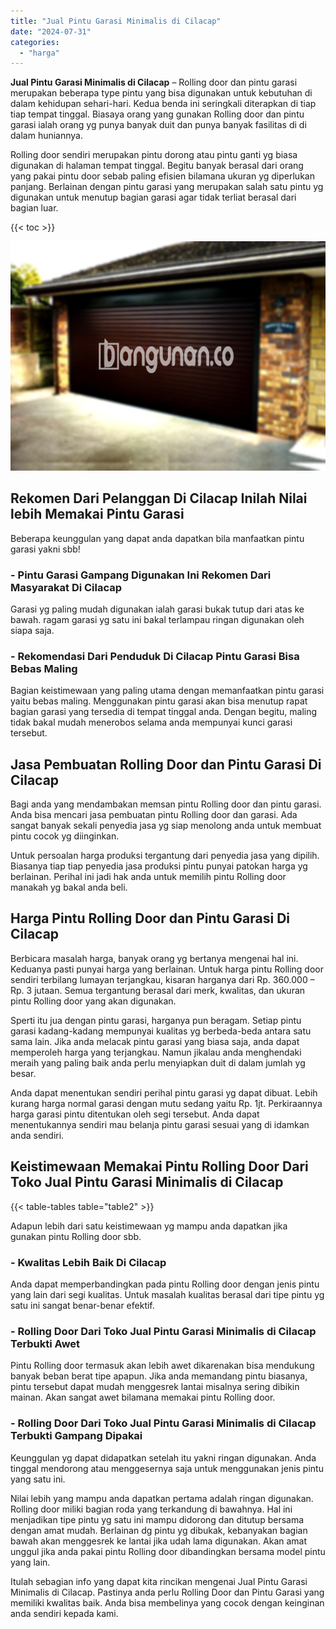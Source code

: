 ```yaml
---
title: "Jual Pintu Garasi Minimalis di Cilacap"
date: "2024-07-31"
categories: 
  - "harga"
---
```


**Jual Pintu Garasi Minimalis di Cilacap** – Rolling door dan pintu garasi merupakan beberapa type pintu yang bisa digunakan untuk kebutuhan di dalam kehidupan sehari-hari. Kedua benda ini seringkali diterapkan di tiap tiap tempat tinggal. Biasaya orang yang gunakan Rolling door dan pintu garasi ialah orang yg punya banyak duit dan punya banyak fasilitas di di dalam huniannya.

Rolling door sendiri merupakan pintu dorong atau pintu ganti yg biasa digunakan di halaman tempat tinggal. Begitu banyak berasal dari orang yang pakai pintu door sebab paling efisien bilamana ukuran yg diperlukan panjang. Berlainan dengan pintu garasi yang merupakan salah satu pintu yg digunakan untuk menutup bagian garasi agar tidak terliat berasal dari bagian luar.

{{< toc >}}

![Jual Pintu Garasi Minimalis di Cilacap](/images/pintu-garasi-53.png)

## Rekomen Dari Pelanggan Di Cilacap Inilah Nilai lebih Memakai Pintu Garasi

Beberapa keunggulan yang dapat anda dapatkan bila manfaatkan pintu garasi yakni sbb!

### \- Pintu Garasi Gampang Digunakan Ini Rekomen Dari Masyarakat Di Cilacap

Garasi yg paling mudah digunakan ialah garasi bukak tutup dari atas ke bawah. ragam garasi yg satu ini bakal terlampau ringan digunakan oleh siapa saja.

### \- Rekomendasi Dari Penduduk Di Cilacap Pintu Garasi Bisa Bebas Maling

Bagian keistimewaan yang paling utama dengan memanfaatkan pintu garasi yaitu bebas maling. Menggunakan pintu garasi akan bisa menutup rapat bagian garasi yang tersedia di tempat tinggal anda. Dengan begitu, maling tidak bakal mudah menerobos selama anda mempunyai kunci garasi tersebut.

## Jasa Pembuatan Rolling Door dan Pintu Garasi Di Cilacap

Bagi anda yang mendambakan memsan pintu Rolling door dan pintu garasi. Anda bisa mencari jasa pembuatan pintu Rolling door dan garasi. Ada sangat banyak sekali penyedia jasa yg siap menolong anda untuk membuat pintu cocok yg diinginkan.

Untuk persoalan harga produksi tergantung dari penyedia jasa yang dipilih. Biasanya tiap tiap penyedia jasa produksi pintu punyai patokan harga yg berlainan. Perihal ini jadi hak anda untuk memilih pintu Rolling door manakah yg bakal anda beli.

## Harga Pintu Rolling Door dan Pintu Garasi Di Cilacap

Berbicara masalah harga, banyak orang yg bertanya mengenai hal ini. Keduanya pasti punyai harga yang berlainan. Untuk harga pintu Rolling door sendiri terbilang lumayan terjangkau, kisaran harganya dari Rp. 360.000 – Rp. 3 jutaan. Semua tergantung berasal dari merk, kwalitas, dan ukuran pintu Rolling door yang akan digunakan.

Sperti itu jua dengan pintu garasi, harganya pun beragam. Setiap pintu garasi kadang-kadang mempunyai kualitas yg berbeda-beda antara satu sama lain. Jika anda melacak pintu garasi yang biasa saja, anda dapat memperoleh harga yang terjangkau. Namun jikalau anda menghendaki meraih yang paling baik anda perlu menyiapkan duit di dalam jumlah yg besar.

Anda dapat menentukan sendiri perihal pintu garasi yg dapat dibuat. Lebih kurang harga normal garasi dengan mutu sedang yaitu Rp. 1jt. Perkiraannya harga garasi pintu ditentukan oleh segi tersebut. Anda dapat menentukannya sendiri mau belanja pintu garasi sesuai yang di idamkan anda sendiri.

## Keistimewaan Memakai Pintu Rolling Door Dari Toko Jual Pintu Garasi Minimalis di Cilacap

{{< table-tables table="table2" >}}

Adapun lebih dari satu keistimewaan yg mampu anda dapatkan jika gunakan pintu Rolling door sbb.

### \- Kwalitas Lebih Baik Di Cilacap

Anda dapat memperbandingkan pada pintu Rolling door dengan jenis pintu yang lain dari segi kualitas. Untuk masalah kualitas berasal dari tipe pintu yg satu ini sangat benar-benar efektif.

### \- Rolling Door Dari Toko Jual Pintu Garasi Minimalis di Cilacap Terbukti Awet

Pintu Rolling door termasuk akan lebih awet dikarenakan bisa mendukung banyak beban berat tipe apapun. Jika anda memandang pintu biasanya, pintu tersebut dapat mudah menggesrek lantai misalnya sering dibikin mainan. Akan sangat awet bilamana memakai pintu Rolling door.

### \- Rolling Door Dari Toko Jual Pintu Garasi Minimalis di Cilacap Terbukti Gampang Dipakai

Keunggulan yg dapat didapatkan setelah itu yakni ringan digunakan. Anda tinggal mendorong atau menggesernya saja untuk menggunakan jenis pintu yang satu ini.

Nilai lebih yang mampu anda dapatkan pertama adalah ringan digunakan. Rolling door miliki bagian roda yang terkandung di bawahnya. Hal ini menjadikan tipe pintu yg satu ini mampu didorong dan ditutup bersama dengan amat mudah. Berlainan dg pintu yg dibukak, kebanyakan bagian bawah akan menggesrek ke lantai jika udah lama digunakan. Akan amat unggul jika anda pakai pintu Rolling door dibandingkan bersama model pintu yang lain.

Itulah sebagian info yang dapat kita rincikan mengenai Jual Pintu Garasi Minimalis di Cilacap. Pastinya anda perlu Rolling Door dan Pintu Garasi yang memiliki kwalitas baik. Anda bisa membelinya yang cocok dengan keinginan anda sendiri kepada kami.
